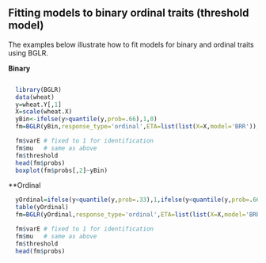 
## Fitting models to binary ordinal traits (threshold model)

The examples below illustrate how to fit models for binary and ordinal traits using BGLR.

**Binary**

```R

  library(BGLR)
  data(wheat)
  y=wheat.Y[,1]
  X=scale(wheat.X)
  yBin<-ifelse(y>quantile(y,prob=.66),1,0)
  fm=BGLR(yBin,response_type='ordinal',ETA=list(list(X=X,model='BRR')),nIter=6000,burnIn=1000)

  fm$varE # fixed to 1 for identification 
  fm$mu   # same as above
  fm$threshold  
  head(fm$probs)
  boxplot(fm$probs[,2]~yBin)

```


**Ordinal
```R
  yOrdinal=ifelse(y<quantile(y,prob=.33),1,ifelse(y<quantile(y,prob=.66),2,3))
  table(yOrdinal)
  fm=BGLR(yOrdinal,response_type='ordinal',ETA=list(list(X=X,model='BRR')),nIter=6000,burnIn=1000)

  fm$varE # fixed to 1 for identification
  fm$mu   # same as above
  fm$threshold
  head(fm$probs)
  
```
